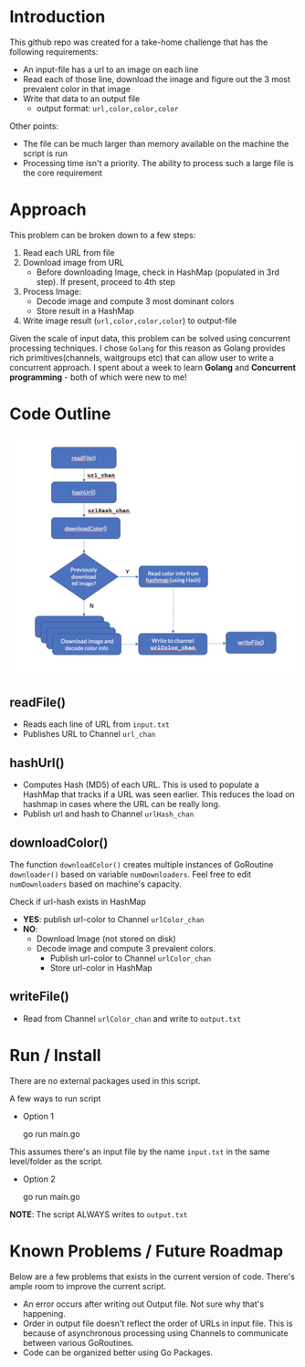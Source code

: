 # Introduction
This github repo was created for a take-home challenge that has the following requirements:
* An input-file has a url to an image on each line
* Read each of those line, download the image and figure out the 3 most prevalent color in that image
* Write that data to an output file 
  * output format: `url,color,color,color`

Other points:
* The file can be much larger than memory available on the machine the script is run
* Processing time isn't a priority. The ability to process such a large file is the core requirement

 # Approach
 This problem can be broken down to a few steps:
 1. Read each URL from file
 1. Download image from URL
    - Before downloading Image, check in HashMap (populated in 3rd step). If present, proceed to 4th step
 1. Process Image:
    - Decode image and compute 3 most dominant colors
    - Store result in a HashMap
1. Write image result (`url,color,color,color`) to output-file

Given the scale of input data, this problem can be solved using concurrent processing techniques. I chose `Golang` for this reason as Golang provides rich primitives(channels, waitgroups etc) that can allow user to write a concurrent approach. I spent about a week to learn **Golang** and **Concurrent programming** - both of which were new to me!

# Code Outline

![Program Flow](program_flow.png)
## readFile()
* Reads each line of URL from `input.txt`
* Publishes URL to Channel `url_chan`

## hashUrl()
* Computes Hash (MD5) of each URL. This is used to populate a HashMap that tracks if a URL was seen earlier. This reduces the load on hashmap in cases where the URL can be really long.
* Publish url and hash to Channel `urlHash_chan`

## downloadColor()
The function `downloadColor()` creates multiple instances of GoRoutine `downloader()` based on variable `numDownloaders`. Feel free to edit `numDownloaders` based on machine's capacity.

Check if url-hash exists in HashMap
* **YES**: publish url-color to Channel `urlColor_chan`
* **NO**:
    * Download Image (not stored on disk)
    * Decode image and compute 3 prevalent colors.
        * Publish url-color to Channel `urlColor_chan`
        * Store url-color in HashMap

## writeFile()
* Read from Channel `urlColor_chan` and write to `output.txt`

# Run / Install
There are no external packages used in this script.
 
A few ways to run script
* Option 1

    go run main.go

This assumes there's an input file by the name `input.txt` in the same level/folder as the script.

* Option 2

    go run main.go <path-to-input-file>

**NOTE**: The script ALWAYS writes to `output.txt`

# Known Problems / Future Roadmap
Below are a few problems that exists in the current version of code. There's ample room to improve the current script.
* An error occurs after writing out Output file. Not sure why that's happening.
* Order in output file doesn't reflect the order of URLs in input file. This is because of asynchronous processing using Channels to communicate between various GoRoutines.
* Code can be organized better using Go Packages.